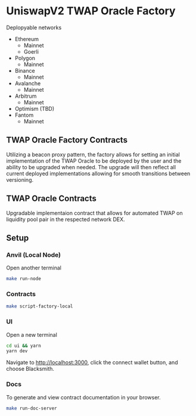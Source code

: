 # UniswapV2 TWAP Oracle Factory

Deplopyable networks

- Ethereum
  - Mainnet
  - Goerli
- Polygon
  - Mainnet
- Binance
  - Mainnet
- Avalanche
  - Mainnet
- Arbitrum
  - Mainnet
- Optimism (TBD)
- Fantom
  - Mainnet

## TWAP Oracle Factory Contracts

Utilizing a beacon proxy pattern, the factory allows for setting an initial implementation of the TWAP Oracle to be deployed by the user and the ability to be upgraded when needed. The upgrade will then reflect all current deployed implementations allowing for smooth transitions between versioning.

## TWAP Oracle Contracts

Upgradable implementaion contract that allows for automated TWAP on liquidity pool pair in the respected network DEX.

## Setup

### Anvil (Local Node)

Open another terminal

```bash
make run-node
```

### Contracts

```bash
make script-factory-local
```

### UI

Open a new terminal

```bash
cd ui && yarn
yarn dev
```

Navigate to [http://localhost:3000](http://localhost:3000), click the connect wallet button, and choose Blacksmith.

### Docs

To generate and view contract documentation in your browser.

```bash
make run-doc-server
```
